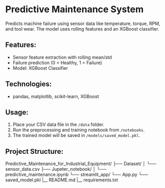 # Predictive Maintenance System

Predicts machine failure using sensor data like temperature, torque, RPM, and tool wear. The model uses rolling features and an XGBoost classifier.

## Features:
- Sensor feature extraction with rolling mean/std
- Failure prediction (0 = Healthy, 1 = Failure)
- Model: XGBoost Classifier

## Technologies:
- pandas, matplotlib, scikit-learn, XGBoost

## Usage:
1. Place your CSV data file in the `/data` folder.
2. Run the preprocessing and training notebook from `/notebooks`.
3. The trained model will be saved in `/models/saved_model.pkl`.

## Project Structure:
Predictive_Maintenance_for_Industrial_Equipment/
├── Dataset/
│ └── sensor_data.csv
├── Jupeter_notebook/
│ └── predictive_maintenance.ipynb
└── streamlit_app/
└──   App.py
└──   saved_model.pkl
|__   README.md
|__   requirements.txt